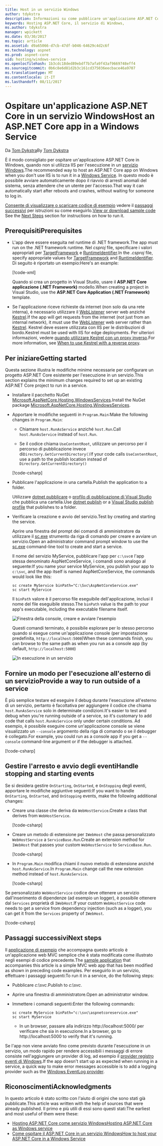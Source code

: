 ```yaml
---
title: Host in un servizio Windows
author: tdykstra
description: Informazioni su come pubblicare un'applicazione ASP.NET Core in un servizio Windows.
keywords: Hosting ASP.NET Core, il servizio di Windows,
ms.author: tdykstra
manager: wpickett
ms.date: 03/30/2017
ms.topic: article
ms.assetid: d9a65066-d7cb-47df-b046-64629c4d2c6f
ms.technology: aspnet
ms.prod: aspnet-core
uid: hosting/windows-service
ms.openlocfilehash: 1b3cdc18ded89ebdf7b7afa9f43af9669748eff4
ms.sourcegitcommit: 0b6c8e6d81d2b3c161cd375036eecbace46a9707
ms.translationtype: MT
ms.contentlocale: it-IT
ms.lasthandoff: 08/11/2017
---
```

# <a name="host-an-aspnet-core-app-in-a-windows-service"></a><span data-ttu-id="351d8-104">Ospitare un'applicazione ASP.NET Core in un servizio Windows</span><span class="sxs-lookup"><span data-stu-id="351d8-104">Host an ASP.NET Core app in a Windows Service</span></span>

<span data-ttu-id="351d8-105">Da [Tom Dykstra](https://github.com/tdykstra)</span><span class="sxs-lookup"><span data-stu-id="351d8-105">By [Tom Dykstra](https://github.com/tdykstra)</span></span>

<span data-ttu-id="351d8-106">È il modo consigliato per ospitare un'applicazione ASP.NET Core in Windows, quando non si utilizza IIS per l'esecuzione in un [servizio Windows](https://msdn.microsoft.com/library/d56de412).</span><span class="sxs-lookup"><span data-stu-id="351d8-106">The recommended way to host an ASP.NET Core app on Windows when you don't use IIS is to run it in a [Windows Service](https://msdn.microsoft.com/library/d56de412).</span></span> <span data-ttu-id="351d8-107">In questo modo è possibile avviare automaticamente dopo il riavvio di arresti anomali del sistema, senza attendere che un utente per l'accesso.</span><span class="sxs-lookup"><span data-stu-id="351d8-107">That way it can automatically start after reboots and crashes, without waiting for someone to log in.</span></span>

<span data-ttu-id="351d8-108">[Consente di visualizzare o scaricare codice di esempio](https://github.com/aspnet/Docs/tree/master/aspnetcore/hosting/windows-service/sample) vedere il [passaggi successivi](#next-steps) per istruzioni su come eseguirlo.</span><span class="sxs-lookup"><span data-stu-id="351d8-108">[View or download sample code](https://github.com/aspnet/Docs/tree/master/aspnetcore/hosting/windows-service/sample) See the [Next Steps](#next-steps) section for instructions on how to run it.</span></span>

## <a name="prerequisites"></a><span data-ttu-id="351d8-109">Prerequisiti</span><span class="sxs-lookup"><span data-stu-id="351d8-109">Prerequisites</span></span>

* <span data-ttu-id="351d8-110">L'app deve essere eseguita nel runtime di .NET framework.</span><span class="sxs-lookup"><span data-stu-id="351d8-110">The app must run on the .NET framework runtime.</span></span>  <span data-ttu-id="351d8-111">Nel *csproj* file, specificare i valori appropriati per [TargetFramework](https://docs.microsoft.com/nuget/schema/target-frameworks) e [RuntimeIdentifier](https://docs.microsoft.com/dotnet/articles/core/rid-catalog).</span><span class="sxs-lookup"><span data-stu-id="351d8-111">In the *.csproj* file, specify appropriate values for [TargetFramework](https://docs.microsoft.com/nuget/schema/target-frameworks) and [RuntimeIdentifier](https://docs.microsoft.com/dotnet/articles/core/rid-catalog).</span></span> <span data-ttu-id="351d8-112">Di seguito è riportato un esempio:</span><span class="sxs-lookup"><span data-stu-id="351d8-112">Here's an example:</span></span>

  [!code-xml[](windows-service/sample/AspNetCoreService.csproj?range=3-6)]

  <span data-ttu-id="351d8-113">Quando si crea un progetto in Visual Studio, usare il **ASP.NET Core applicazione (.NET Framework)** modello.</span><span class="sxs-lookup"><span data-stu-id="351d8-113">When creating a project in Visual Studio, use the **ASP.NET Core Application (.NET Framework)** template.</span></span>

* <span data-ttu-id="351d8-114">Se l'applicazione riceve richieste da internet (non solo da una rete interna), è necessario utilizzare il [WebListener](xref:fundamentals/servers/weblistener) server web anziché [Kestrel](xref:fundamentals/servers/kestrel).</span><span class="sxs-lookup"><span data-stu-id="351d8-114">If the app will get requests from the internet (not just from an internal network), it must use the [WebListener](xref:fundamentals/servers/weblistener) web server rather than [Kestrel](xref:fundamentals/servers/kestrel).</span></span>  <span data-ttu-id="351d8-115">Kestrel deve essere utilizzata con IIS per le distribuzioni di bordo.</span><span class="sxs-lookup"><span data-stu-id="351d8-115">Kestrel must be used with IIS for edge deployments.</span></span>  <span data-ttu-id="351d8-116">Per ulteriori informazioni, vedere [quando utilizzare Kestrel con un proxy inverso](xref:fundamentals/servers/kestrel#when-to-use-kestrel-with-a-reverse-proxy).</span><span class="sxs-lookup"><span data-stu-id="351d8-116">For more information, see [When to use Kestrel with a reverse proxy](xref:fundamentals/servers/kestrel#when-to-use-kestrel-with-a-reverse-proxy).</span></span>

## <a name="getting-started"></a><span data-ttu-id="351d8-117">Per iniziare</span><span class="sxs-lookup"><span data-stu-id="351d8-117">Getting started</span></span>

<span data-ttu-id="351d8-118">Questa sezione illustra le modifiche minime necessarie per configurare un progetto ASP.NET Core esistente per l'esecuzione in un servizio.</span><span class="sxs-lookup"><span data-stu-id="351d8-118">This section explains the minimum changes required to set up an existing ASP.NET Core project to run in a service.</span></span>

* <span data-ttu-id="351d8-119">Installare il pacchetto NuGet [Microsoft.AspNetCore.Hosting.WindowsServices](https://www.nuget.org/packages/Microsoft.AspNetCore.Hosting.WindowsServices/).</span><span class="sxs-lookup"><span data-stu-id="351d8-119">Install the NuGet package [Microsoft.AspNetCore.Hosting.WindowsServices](https://www.nuget.org/packages/Microsoft.AspNetCore.Hosting.WindowsServices/).</span></span>

* <span data-ttu-id="351d8-120">Apportare le modifiche seguenti in `Program.Main`:</span><span class="sxs-lookup"><span data-stu-id="351d8-120">Make the following changes in `Program.Main`:</span></span>
  
  * <span data-ttu-id="351d8-121">Chiamare `host.RunAsService` anziché `host.Run`.</span><span class="sxs-lookup"><span data-stu-id="351d8-121">Call `host.RunAsService` instead of `host.Run`.</span></span>
  
  * <span data-ttu-id="351d8-122">Se il codice chiama `UseContentRoot`, utilizzare un percorso per il percorso di pubblicazione invece di`Directory.GetCurrentDirectory()`</span><span class="sxs-lookup"><span data-stu-id="351d8-122">If your code calls `UseContentRoot`, use a path to the publish location instead of `Directory.GetCurrentDirectory()`</span></span> 
  
  [!code-csharp[](windows-service/sample/Program.cs?name=ServiceOnly&highlight=3-4,8,14)]

* <span data-ttu-id="351d8-123">Pubblicare l'applicazione in una cartella.</span><span class="sxs-lookup"><span data-stu-id="351d8-123">Publish the application to a folder.</span></span>

  <span data-ttu-id="351d8-124">Utilizzare [dotnet pubblicare](https://docs.microsoft.com/dotnet/articles/core/tools/dotnet-publish) o [profilo di pubblicazione di Visual Studio](xref:publishing/web-publishing-vs) che pubblica una cartella.</span><span class="sxs-lookup"><span data-stu-id="351d8-124">Use [dotnet publish](https://docs.microsoft.com/dotnet/articles/core/tools/dotnet-publish) or a [Visual Studio publish profile](xref:publishing/web-publishing-vs) that publishes to a folder.</span></span>

* <span data-ttu-id="351d8-125">Verificare la creazione e avvio del servizio.</span><span class="sxs-lookup"><span data-stu-id="351d8-125">Test by creating and starting the service.</span></span>

  <span data-ttu-id="351d8-126">Aprire una finestra del prompt dei comandi di amministratore da utilizzare il [sc.exe](https://technet.microsoft.com/library/bb490995) strumento da riga di comando per creare e avviare un servizio.</span><span class="sxs-lookup"><span data-stu-id="351d8-126">Open an administrator command prompt window to use the [sc.exe](https://technet.microsoft.com/library/bb490995) command-line tool to create and start a service.</span></span>  
  
  <span data-ttu-id="351d8-127">Il nome del servizio MyService, pubblicare l'app per `c:\svc`e l'app stessa denominato AspNetCoreService, i comandi sono analogo al seguente:</span><span class="sxs-lookup"><span data-stu-id="351d8-127">If you name your service MyService, you publish your app to `c:\svc`, and the app itself is named AspNetCoreService, the commands would look like this:</span></span>

  ```console
  sc create MyService binPath="C:\Svc\AspNetCoreService.exe"
  sc start MyService
  ```
  <span data-ttu-id="351d8-128">Il `binPath` valore è il percorso file eseguibile dell'applicazione, inclusi il nome del file eseguibile stesso.</span><span class="sxs-lookup"><span data-stu-id="351d8-128">The `binPath` value is the path to your app's executable, including the executable filename itself.</span></span>

  ![Finestra della console, creare e avviare l'esempio](windows-service/_static/create-start.png)

  <span data-ttu-id="351d8-130">Questi comandi terminato, è possibile esplorare per lo stesso percorso quando si esegue come un'applicazione console (per impostazione predefinita, `http://localhost:5000`)</span><span class="sxs-lookup"><span data-stu-id="351d8-130">When these commands finish, you can browse to the same path as when you run as a console app (by default, `http://localhost:5000`)</span></span>

  ![In esecuzione in un servizio](windows-service/_static/running-in-service.png)


## <a name="provide-a-way-to-run-outside-of-a-service"></a><span data-ttu-id="351d8-132">Fornire un modo per l'esecuzione all'esterno di un servizio</span><span class="sxs-lookup"><span data-stu-id="351d8-132">Provide a way to run outside of a service</span></span>

<span data-ttu-id="351d8-133">È più semplice testare ed eseguire il debug durante l'esecuzione all'esterno di un servizio, pertanto è facoltativa per aggiungere il codice che chiama `host.RunAsService` solo in determinate condizioni.</span><span class="sxs-lookup"><span data-stu-id="351d8-133">It's easier to test and debug when you're running outside of a service, so it's customary to add code that calls `host.RunAsService` only under certain conditions.</span></span>  <span data-ttu-id="351d8-134">Ad esempio, è possibile eseguire come un'applicazione console se viene visualizzato un `--console` argomento della riga di comando o se il debugger è collegato.</span><span class="sxs-lookup"><span data-stu-id="351d8-134">For example, you could run as a console app if you get a `--console` command-line argument or if the debugger is attached.</span></span>

[!code-csharp[](windows-service/sample/Program.cs?name=ServiceOrConsole)]

## <a name="handle-stopping-and-starting-events"></a><span data-ttu-id="351d8-135">Gestire l'arresto e avvio degli eventi</span><span class="sxs-lookup"><span data-stu-id="351d8-135">Handle stopping and starting events</span></span>

<span data-ttu-id="351d8-136">Se si desidera gestire `OnStarting`, `OnStarted`, e `OnStopping` degli eventi, apportare le modifiche aggiuntive seguenti:</span><span class="sxs-lookup"><span data-stu-id="351d8-136">If you want to handle `OnStarting`, `OnStarted`, and `OnStopping` events, make the following additional changes:</span></span>

* <span data-ttu-id="351d8-137">Creare una classe che deriva da `WebHostService`.</span><span class="sxs-lookup"><span data-stu-id="351d8-137">Create a class that derives from `WebHostService`.</span></span>

  [!code-csharp[](windows-service/sample/CustomWebHostService.cs?name=NoLogging)]

* <span data-ttu-id="351d8-138">Creare un metodo di estensione per `IWebHost` che passa personalizzato `WebHostService` a `ServiceBase.Run`.</span><span class="sxs-lookup"><span data-stu-id="351d8-138">Create an extension method for `IWebHost` that passes your custom `WebHostService` to `ServiceBase.Run`.</span></span>

  [!code-csharp[](windows-service/sample/WebHostServiceExtensions.cs?name=ExtensionsClass)]

* <span data-ttu-id="351d8-139">In `Program.Main` modifica chiami il nuovo metodo di estensione anziché `host.RunAsService`.</span><span class="sxs-lookup"><span data-stu-id="351d8-139">In `Program.Main` change call the new extension method instead of `host.RunAsService`.</span></span>

  [!code-csharp[](windows-service/sample/Program.cs?name=HandleStopStart&highlight=26)]

<span data-ttu-id="351d8-140">Se personalizzato `WebHostService` codice deve ottenere un servizio dall'inserimento di dipendenze (ad esempio un logger), è possibile ottenere dal `Services` proprietà di `IWebHost`.</span><span class="sxs-lookup"><span data-stu-id="351d8-140">If your custom `WebHostService` code needs to get a service from dependency injection (such as a logger), you can get it from the `Services` property of `IWebHost`.</span></span>

[!code-csharp[](windows-service/sample/CustomWebHostService.cs?name=Logging&highlight=7)]

## <a name="next-steps"></a><span data-ttu-id="351d8-141">Passaggi successivi</span><span class="sxs-lookup"><span data-stu-id="351d8-141">Next steps</span></span>

<span data-ttu-id="351d8-142">Il [applicazione di esempio](https://github.com/aspnet/Docs/tree/master/aspnetcore/hosting/windows-service/sample) che accompagna questo articolo è un'applicazione web MVC semplice che è stata modificata come illustrato negli esempi di codice precedente.</span><span class="sxs-lookup"><span data-stu-id="351d8-142">The [sample application](https://github.com/aspnet/Docs/tree/master/aspnetcore/hosting/windows-service/sample) that accompanies this article is a simple MVC web app that has been modified as shown in preceding code examples.</span></span>  <span data-ttu-id="351d8-143">Per eseguirlo in un servizio, effettuare i passaggi seguenti:</span><span class="sxs-lookup"><span data-stu-id="351d8-143">To run it in a service, do the following steps:</span></span>

* <span data-ttu-id="351d8-144">Pubblicare *c:\svc*.</span><span class="sxs-lookup"><span data-stu-id="351d8-144">Publish to *c:\svc*.</span></span>

* <span data-ttu-id="351d8-145">Aprire una finestra di amministratore.</span><span class="sxs-lookup"><span data-stu-id="351d8-145">Open an administrator window.</span></span>

* <span data-ttu-id="351d8-146">Immettere i comandi seguenti:</span><span class="sxs-lookup"><span data-stu-id="351d8-146">Enter the following commands:</span></span>

  ```console
  sc create MyService binPath="c:\svc\aspnetcoreservice.exe"
  sc start MyService
  ```

  * <span data-ttu-id="351d8-147">In un browser, passare alla indirizzo http://localhost:5000/ per verificare che sia in esecuzione.</span><span class="sxs-lookup"><span data-stu-id="351d8-147">In a browser, go to http://localhost:5000 to verify that it's running.</span></span>

<span data-ttu-id="351d8-148">Se l'app non viene avviato fino come previsto durante l'esecuzione in un servizio, un modo rapido per rendere accessibili i messaggi di errore consiste nell'aggiungere un provider di log, ad esempio il [provider registro eventi di Windows](xref:fundamentals/logging#eventlog).</span><span class="sxs-lookup"><span data-stu-id="351d8-148">If the app doesn't start up as expected when running in a service, a quick way to make error messages accessible is to add a logging provider such as the [Windows EventLog provider](xref:fundamentals/logging#eventlog).</span></span>

## <a name="acknowledgments"></a><span data-ttu-id="351d8-149">Riconoscimenti</span><span class="sxs-lookup"><span data-stu-id="351d8-149">Acknowledgments</span></span>

<span data-ttu-id="351d8-150">In questo articolo è stato scritto con l'aiuto di origini che sono stati già pubblicate.</span><span class="sxs-lookup"><span data-stu-id="351d8-150">This article was written with the help of sources that were already published.</span></span> <span data-ttu-id="351d8-151">Il primo e più utili di essi sono questi stati:</span><span class="sxs-lookup"><span data-stu-id="351d8-151">The earliest and most useful of them were these:</span></span>

* [<span data-ttu-id="351d8-152">Hosting ASP.NET Core come servizio Windows</span><span class="sxs-lookup"><span data-stu-id="351d8-152">Hosting ASP.NET Core as Windows service</span></span>](http://stackoverflow.com/questions/37346383/hosting-asp-net-core-as-windows-service/37464074#37464074)
* [<span data-ttu-id="351d8-153">Come ospitare il ASP.NET Core in un servizio Windows</span><span class="sxs-lookup"><span data-stu-id="351d8-153">How to host your ASP.NET Core in a Windows Service</span></span>](http://dotnetthoughts.net/how-to-host-your-aspnet-core-in-a-windows-service/)
